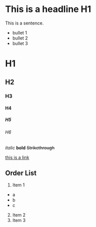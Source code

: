 # This is a headline H1

This is a sentence.
* bullet 1
* bullet 2
* bullet 3

# H1  
## H2  
### H3 
#### H4 
##### H5 
###### H6

*italic*  **bold**  ~~Strikethrough~~

[this is a link](http://example.com)

## Order List

1. Item 1
* a
* b
* c
2. Item 2
3. Item 3
